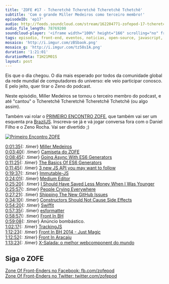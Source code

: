 ```yaml
---
title: 'ZOFE #17 - Tcheretchê Tcheretchê Tcheretchê Tchetchê'
subtitle: 'Com o grande Miller Medeiros como terceiro membro!'
episodeID: 'ep17'
audio: http://feeds.soundcloud.com/stream/162204771-zofepod-17-tcheretche-tcheretche-tcheretche-tchetche
audio_file_length: 78769200
soundcloud-player: '<iframe width="100%" height="166" scrolling="no" frameborder="no" src="https://w.soundcloud.com/player/?url=https%3A//api.soundcloud.com/tracks/162204771%3Fsecret_token%3Ds-WVmpl&amp;color=ff5500&amp;auto_play=false&amp;hide_related=false&amp;show_comments=true&amp;show_user=true&amp;show_reposts=false"></iframe>'
tags: episodio, front-end, eventos, noticias, open-source, javascript, miller medeiros
mosaico: 'http://i.imgur.com/zBSbaok.png'
mosaico_g: 'http://i.imgur.com/tz58sIA.png'
duration: '1:21:01'
durationMeta: T1H21M01S
layout: post
---
```



Eis que o dia chegou. O dia mais esperado por todos da comunidade global da rede mundial de computadores do universo: ele veio participar conosco. E pelo jeito, quer tirar o Zeno do podcast.

Neste episódio, Miller Medeiros se tornou o terceiro membro do podcast, e até "cantou" o Tcheretchê Tcheretchê Tcheretchê Tchetchê (ou algo assim).
<!-- excerpt -->

Também vai rolar o [PRIMEIRO ENCONTRO ZOFE](http://www.eventick.com.br/encontro-zofe-2014), que também vai ser um esquenta pra [BrazilJS](http://braziljs.com.br). Inscreva-se já e vá jogar conversa fora com o Daniel Filho e o Zeno Rocha. Vai ser divertido ;)

<a href="http://www.eventick.com.br/encontro-zofe-2014"><img src="http://i.imgur.com/lRfMxiS.png" alt="Primeiro Encontro ZOFE"></a>

[0:01:35](#t=0:01:35){: .timer} [Miller Medeiros](https://twitter.com/millermedeiros)<br>
[0:03:40](#t=0:03:40){: .timer} [Camiseta do ZOFE](https://cottonbureau.com/products/zone-of-front-enders)<br>
[0:08:45](#t=0:08:45){: .timer} [Going Async With ES6 Generators](http://davidwalsh.name/async-generators)<br>
[0:11:25](#t=0:11:25){: .timer} [The Basics Of ES6 Generators](http://davidwalsh.name/es6-generators/)<br>
[0:11:45](#t=0:11:45){: .timer} [3 new JS API you may want to follow](http://www.sitepoint.com/3-new-javascript-apis-may-want-follow/)<br>
[0:19:37](#t=0:19:37){: .timer} [Immutable-JS](https://github.com/facebook/immutable-js)<br>
[0:24:01](#t=0:24:01){: .timer} [Medium Editor](https://github.com/daviferreira/medium-editor)<br>
[0:25:20](#t=0:25:20){: .timer} [I Should Have Saved Less Money When I Was Younger](https://medium.com/@millermedeiros/i-should-have-saved-less-money-when-i-was-younger-b48c2af99464)<br>
[0:25:57](#t=0:25:57){: .timer} [People Crying Everywhere](https://medium.com/this-happened-to-me/people-crying-everywhere-f21b37866a9a)<br>
[0:27:21](#t=0:27:21){: .timer} [Shipping The New GitHub Issues](http://markdotto.com/2014/08/04/shipping-the-new-github-issues/)<br>
[0:34:10](#t=0:34:10){: .timer} [Constructors Should Not Cause Side Effects](http://blog.millermedeiros.com/constructors-should-not-cause-side-effects/)<br>
[0:54:20](#t=0:54:20){: .timer} [Swiffit](http://swffit.millermedeiros.com/)<br>
[0:57:35](#t=0:57:35){: .timer} [esformatter](https://github.com/millermedeiros/esformatter)<br>
[0:58:57](#t=0:58:57){: .timer} [Front In BH](http://frontinbh.com.br/2014/)<br>
[0:59:08](#t=0:59:08){: .timer} Anúncio bombástico.<br>
[1:02:17](#t=1:02:17){: .timer} [TrackingJS](http://trackingjs.com)<br>
[1:12:23](#t=1:12:23){: .timer} [Front In BH 2014 - Just Magic](http://blog.eventick.com.br/front-in-bh-2014-just-magic/)<br>
[1:12:52](#t=1:12:52){: .timer} [Front In Aracaju](http://www.frontinaracaju.com.br/)<br>
[1:13:23](#t=1:13:23){: .timer} [X-Salada: o melhor webcomponent do mundo](https://github.com/danielfilho/x-salada)<br>


## Siga o ZOFE

[Zone Of Front-Enders no Facebook: fb.com/zofepod](http://fb.com/zofepod/ "ZOFE no Facebook: fb.com/zofepod")<br>
[Zone Of Front-Enders no Twitter: twitter.com/zofepod](http://twitter.com/zofepod/ "ZOFE no Twitter")<br>
